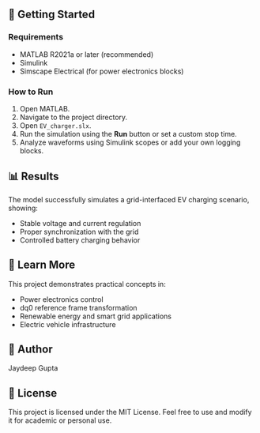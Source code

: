 ## 🚀 Getting Started

### Requirements
- MATLAB R2021a or later (recommended)
- Simulink
- Simscape Electrical (for power electronics blocks)

### How to Run
1. Open MATLAB.
2. Navigate to the project directory.
3. Open `EV_charger.slx`.
4. Run the simulation using the **Run** button or set a custom stop time.
5. Analyze waveforms using Simulink scopes or add your own logging blocks.

## 📊 Results

The model successfully simulates a grid-interfaced EV charging scenario, showing:
- Stable voltage and current regulation
- Proper synchronization with the grid
- Controlled battery charging behavior

## 📘 Learn More

This project demonstrates practical concepts in:
- Power electronics control
- dq0 reference frame transformation
- Renewable energy and smart grid applications
- Electric vehicle infrastructure

## 👤 Author

Jaydeep Gupta  


## 📝 License

This project is licensed under the MIT License. Feel free to use and modify it for academic or personal use.

